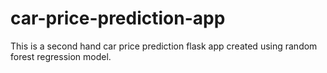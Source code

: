 # car-price-prediction-app
 This is a second hand car price prediction flask app created using random forest regression model.
